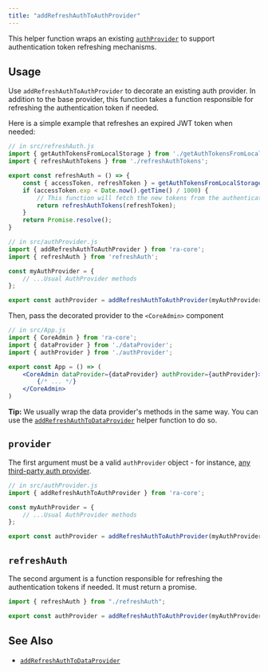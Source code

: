 ```yaml
---
title: "addRefreshAuthToAuthProvider"
---
```


This helper function wraps an existing [`authProvider`](./Authentication.md) to support authentication token refreshing mechanisms.

## Usage

Use `addRefreshAuthToAuthProvider` to decorate an existing auth provider. In addition to the base provider, this function takes a function responsible for refreshing the authentication token if needed.

Here is a simple example that refreshes an expired JWT token when needed:

```jsx
// in src/refreshAuth.js
import { getAuthTokensFromLocalStorage } from './getAuthTokensFromLocalStorage';
import { refreshAuthTokens } from './refreshAuthTokens';

export const refreshAuth = () => {
    const { accessToken, refreshToken } = getAuthTokensFromLocalStorage();
    if (accessToken.exp < Date.now().getTime() / 1000) {
        // This function will fetch the new tokens from the authentication service and update them in localStorage
        return refreshAuthTokens(refreshToken);
    }
    return Promise.resolve();
}

// in src/authProvider.js
import { addRefreshAuthToAuthProvider } from 'ra-core';
import { refreshAuth } from 'refreshAuth';

const myAuthProvider = {
    // ...Usual AuthProvider methods
};

export const authProvider = addRefreshAuthToAuthProvider(myAuthProvider, refreshAuth);
```

Then, pass the decorated provider to the `<CoreAdmin>` component

```jsx
// in src/App.js
import { CoreAdmin } from 'ra-core';
import { dataProvider } from './dataProvider';
import { authProvider } from './authProvider';

export const App = () => (
    <CoreAdmin dataProvider={dataProvider} authProvider={authProvider}>
        {/* ... */}
    </CoreAdmin>
)
```

**Tip:** We usually wrap the data provider's methods in the same way. You can use the [`addRefreshAuthToDataProvider`](./addRefreshAuthToDataProvider.md) helper function to do so.

## `provider`

The first argument must be a valid `authProvider` object - for instance, [any third-party auth provider](./AuthProviderList.md). 

```jsx
// in src/authProvider.js
import { addRefreshAuthToAuthProvider } from 'ra-core';

const myAuthProvider = {
    // ...Usual AuthProvider methods
};

export const authProvider = addRefreshAuthToAuthProvider(myAuthProvider, [ /* refreshAuth function */ ]);
```

## `refreshAuth`

The second argument is a function responsible for refreshing the authentication tokens if needed. It must return a promise.

```jsx
import { refreshAuth } from "./refreshAuth";

export const authProvider = addRefreshAuthToAuthProvider(myAuthProvider, refreshAuth);
```

## See Also

- [`addRefreshAuthToDataProvider`](./addRefreshAuthToDataProvider.md)
